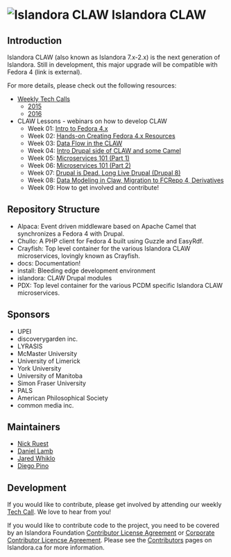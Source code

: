 # ![Islandora CLAW](https://camo.githubusercontent.com/738dd7cbd90a3ef06b9bb55a4cf5ed385a048fd4/687474703a2f2f69736c616e646f72612e63612f73697465732f64656661756c742f66696c65732f696d616765732f6c6f6273746572434c41572e706e67) Islandora CLAW

## Introduction

Islandora CLAW (also known as Islandora 7.x-2.x) is the next generation of Islandora. Still in development, this major upgrade will be compatible with Fedora 4 (link is external).

For more details, please check out the following resources:
* [Weekly Tech Calls](https://github.com/Islandora-CLAW/CLAW/wiki#islandora-7x-2x-tech-calls)
  * [2015](https://github.com/Islandora-CLAW/CLAW/wiki/2015)
  * [2016](https://github.com/Islandora-CLAW/CLAW/wiki/2016)
* CLAW Lessons - webinars on how to develop CLAW 
  * Week 01: [Intro to Fedora 4.x](http://connect.scholarsportal.info/p1yw6tqj5ri/?launcher=false&fcsContent=true&pbMode=normal)
  * Week 02: [Hands-on Creating Fedora 4.x Resources](http://connect.scholarsportal.info/p4vgnyej4yc/?launcher=false&fcsContent=true&pbMode=normal)
  * Week 03: [Data Flow in the CLAW](http://connect.scholarsportal.info/p1m4snlupg1/?launcher=false&fcsContent=true&pbMode=normal)
  * Week 04: [Intro Drupal side of CLAW and some Camel](http://connect.scholarsportal.info/p1gtdr1tmgs/?launcher=false&fcsContent=true&pbMode=normal&smartPause=false)
  * Week 05: [Microservices 101 (Part 1)](http://connect.scholarsportal.info/p2sbci2pf75/)
  * Week 06: [Microservices 101 (Part 2)](http://connect.scholarsportal.info/p7e7gqilgzg/)
  * Week 07: [Drupal is Dead. Long Live Drupal (Drupal 8)](http://connect.scholarsportal.info/p45l482w49w/)
  * Week 08: [Data Modeling in Claw, Migration to FCRepo 4, Derivatives](http://connect.scholarsportal.info/p5b25a6ptqs/)
  * Week 09: How to get involved and contribute!

## Repository Structure

* Alpaca: Event driven middleware based on Apache Camel that synchronizes a Fedora 4 with Drupal.  
* Chullo: A PHP client for Fedora 4 built using Guzzle and EasyRdf. 
* Crayfish: Top level container for the various Islandora CLAW microservices, lovingly known as Crayfish.
* docs: Documentation!
* install: Bleeding edge development environment
* islandora: CLAW Drupal modules 
* PDX: Top level container for the various PCDM specific Islandora CLAW microservices. 

## Sponsors

* UPEI
* discoverygarden inc.
* LYRASIS
* McMaster University
* University of Limerick
* York University
* University of Manitoba
* Simon Fraser University
* PALS
* American Philosophical Society
* common media inc.

## Maintainers

* [Nick Ruest](https://github.com/ruebot)
* [Daniel Lamb](https://github.com/daniel-dgi/)
* [Jared Whiklo](https://github.com/whikloj)
* [Diego Pino](https://github.com/DiegoPino)

## Development

If you would like to contribute, please get involved by attending our weekly [Tech Call](https://github.com/Islandora-CLAW/CLAW/wiki). We love to hear from you!

If you would like to contribute code to the project, you need to be covered by an Islandora Foundation [Contributor License Agreement](http://islandora.ca/sites/default/files/islandora_cla.pdf) or [Corporate Contributor Licencse Agreement](http://islandora.ca/sites/default/files/islandora_ccla.pdf). Please see the [Contributors](http://islandora.ca/resources/contributors) pages on Islandora.ca for more information.
